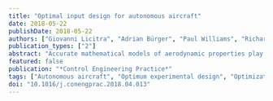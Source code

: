 ```yaml
---
title: "Optimal input design for autonomous aircraft"
date: 2018-05-22
publishDate: 2018-05-22
authors: ["Giovanni Licitra", "Adrian Bürger", "Paul Williams", "Richard Ruiterkamp", "Moritz Diehl"]
publication_types: ["2"]
abstract: "Accurate mathematical models of aerodynamic properties play an important role in the aerospace field. In some cases, system parameters of an aircraft can be estimated reliably only via flight tests. In order to obtain meaningful experimental data, the aircraft dynamics need to be excited via suitable maneuvers. In this paper, optimal maneuvers are obtained for an autonomous aircraft by solving a time domain model-based optimum experimental design problem that aims to obtain more accurate parameter estimates while enforcing safety constraints. The optimized inputs are compared with respect to conventional maneuvers widely used in the aerospace field and tested within real experiments."
featured: false
publication: "*Control Engineering Practice*"
tags: ["Autonomous aircraft", "Optimum experimental design", "Optimization", "System identification and parameter estimation"]
doi: "10.1016/j.conengprac.2018.04.013"
---
```



